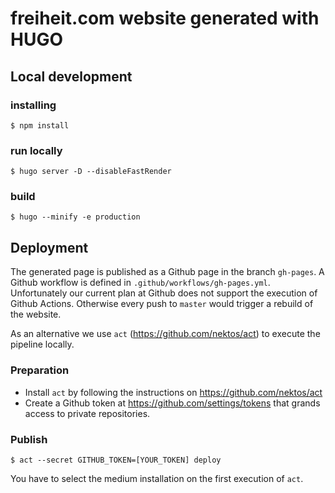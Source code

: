 # freiheit.com website generated with HUGO

## Local development

### installing
    $ npm install

### run locally
    $ hugo server -D --disableFastRender

### build
    $ hugo --minify -e production

## Deployment

The generated page is published as a Github page in the branch `gh-pages`.
A Github workflow is defined in `.github/workflows/gh-pages.yml`.
Unfortunately our current plan at Github does not support the execution of Github Actions.
Otherwise every push to `master` would trigger a rebuild of the website.

As an alternative we use `act` (https://github.com/nektos/act) to execute the pipeline locally.

### Preparation

* Install `act` by following the instructions on https://github.com/nektos/act
* Create a Github token at https://github.com/settings/tokens that grands access to private repositories.

### Publish

    $ act --secret GITHUB_TOKEN=[YOUR_TOKEN] deploy

You have to select the medium installation on the first execution of `act`.

